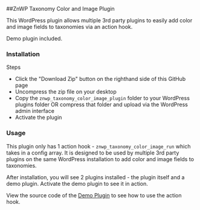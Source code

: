 ##ZnWP Taxonomy Color and Image Plugin

This WordPress plugin allows multiple 3rd party plugins to easily add color and image fields to taxonomies via an action hook.

Demo plugin included.

### Installation
Steps
  - Click the "Download Zip" button on the righthand side of this GitHub page
  - Uncompress the zip file on your desktop
  - Copy the `znwp_taxonomy_color_image_plugin` folder to your WordPress plugins folder
    OR compress that folder and upload via the WordPress admin interface
  - Activate the plugin

### Usage
This plugin only has 1 action hook - `znwp_taxonomy_color_image_run` which takes in a config array. It is designed to be used by multiple 3rd party plugins on the same WordPress installation to add color and image fields to taxonomies.

After installation, you will see 2 plugins installed - the plugin itself and a demo plugin. Activate the demo plugin to see it in action.

View the source code of the [Demo Plugin](https://raw.githubusercontent.com/zionsg/ZnWP-Taxonomy-Color-Image-Plugin/master/znwp_taxonomy_color_image_plugin/demo.php) to see how to use the action hook.
